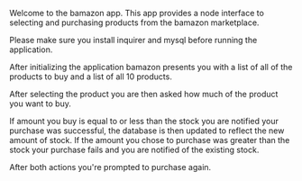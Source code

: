 Welcome to the bamazon app. This app provides a node interface to selecting and purchasing products from the bamazon marketplace.

Please make sure you install inquirer and mysql before running the application.

After initializing the application bamazon presents you with a list of all of the products to buy and a list of all 10 products.

After selecting the product you are then asked how much of the product you want to buy.

If amount you buy is equal to or less than the stock you are notified your purchase was successful, the database is then updated to reflect the new amount of stock. If the amount you chose to purchase was greater than the stock your purchase fails and you are notified of the existing stock.

After both actions you're prompted to purchase again.